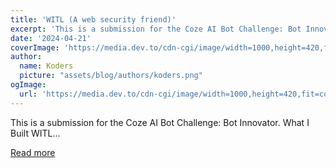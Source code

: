 ```yaml
---
title: 'WITL (A web security friend)'
excerpt: 'This is a submission for the Coze AI Bot Challenge: Bot Innovator.           What I Built   WITL...'
date: '2024-04-21'
coverImage: 'https://media.dev.to/cdn-cgi/image/width=1000,height=420,fit=cover,gravity=auto,format=auto/https%3A%2F%2Fdev-to-uploads.s3.amazonaws.com%2Fuploads%2Farticles%2Fs1n2kxnyw2usswxkza09.jpeg'
author:
  name: Koders
  picture: "assets/blog/authors/koders.png"
ogImage:
  url: 'https://media.dev.to/cdn-cgi/image/width=1000,height=420,fit=cover,gravity=auto,format=auto/https%3A%2F%2Fdev-to-uploads.s3.amazonaws.com%2Fuploads%2Farticles%2Fs1n2kxnyw2usswxkza09.jpeg'
---
```


This is a submission for the Coze AI Bot Challenge: Bot Innovator.           What I Built   WITL...

[Read more](https://dev.to/sarahokolo/witl-a-web-security-friend-262h)
